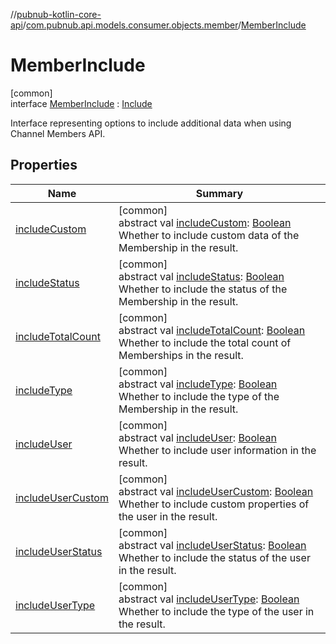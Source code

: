 //[pubnub-kotlin-core-api](../../../index.md)/[com.pubnub.api.models.consumer.objects.member](../index.md)/[MemberInclude](index.md)

# MemberInclude

[common]\
interface [MemberInclude](index.md) : [Include](../-include/index.md)

Interface representing options to include additional data when using Channel Members API.

## Properties

| Name | Summary |
|---|---|
| [includeCustom](../-include/include-custom.md) | [common]<br>abstract val [includeCustom](../-include/include-custom.md): [Boolean](https://kotlinlang.org/api/latest/jvm/stdlib/kotlin/-boolean/index.html)<br>Whether to include custom data of the Membership in the result. |
| [includeStatus](../-include/include-status.md) | [common]<br>abstract val [includeStatus](../-include/include-status.md): [Boolean](https://kotlinlang.org/api/latest/jvm/stdlib/kotlin/-boolean/index.html)<br>Whether to include the status of the Membership in the result. |
| [includeTotalCount](../-include/include-total-count.md) | [common]<br>abstract val [includeTotalCount](../-include/include-total-count.md): [Boolean](https://kotlinlang.org/api/latest/jvm/stdlib/kotlin/-boolean/index.html)<br>Whether to include the total count of Memberships in the result. |
| [includeType](../-include/include-type.md) | [common]<br>abstract val [includeType](../-include/include-type.md): [Boolean](https://kotlinlang.org/api/latest/jvm/stdlib/kotlin/-boolean/index.html)<br>Whether to include the type of the Membership in the result. |
| [includeUser](include-user.md) | [common]<br>abstract val [includeUser](include-user.md): [Boolean](https://kotlinlang.org/api/latest/jvm/stdlib/kotlin/-boolean/index.html)<br>Whether to include user information in the result. |
| [includeUserCustom](include-user-custom.md) | [common]<br>abstract val [includeUserCustom](include-user-custom.md): [Boolean](https://kotlinlang.org/api/latest/jvm/stdlib/kotlin/-boolean/index.html)<br>Whether to include custom properties of the user in the result. |
| [includeUserStatus](include-user-status.md) | [common]<br>abstract val [includeUserStatus](include-user-status.md): [Boolean](https://kotlinlang.org/api/latest/jvm/stdlib/kotlin/-boolean/index.html)<br>Whether to include the status of the user in the result. |
| [includeUserType](include-user-type.md) | [common]<br>abstract val [includeUserType](include-user-type.md): [Boolean](https://kotlinlang.org/api/latest/jvm/stdlib/kotlin/-boolean/index.html)<br>Whether to include the type of the user in the result. |
